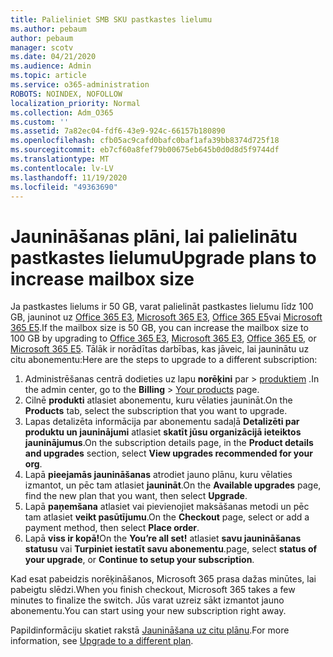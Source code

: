 ```yaml
---
title: Palieliniet SMB SKU pastkastes lielumu
ms.author: pebaum
author: pebaum
manager: scotv
ms.date: 04/21/2020
ms.audience: Admin
ms.topic: article
ms.service: o365-administration
ROBOTS: NOINDEX, NOFOLLOW
localization_priority: Normal
ms.collection: Adm_O365
ms.custom: ''
ms.assetid: 7a82ec04-fdf6-43e9-924c-66157b180890
ms.openlocfilehash: cfb05ac9cafd0bafc0baf1afa39bb8374d725f18
ms.sourcegitcommit: eb7cf60a8fef79b00675eb645b0d0d8d5f9744df
ms.translationtype: MT
ms.contentlocale: lv-LV
ms.lasthandoff: 11/19/2020
ms.locfileid: "49363690"
---
```

# <a name="upgrade-plans-to-increase-mailbox-size"></a><span data-ttu-id="f0bf4-102">Jaunināšanas plāni, lai palielinātu pastkastes lielumu</span><span class="sxs-lookup"><span data-stu-id="f0bf4-102">Upgrade plans to increase mailbox size</span></span>

<span data-ttu-id="f0bf4-103">Ja pastkastes lielums ir 50 GB, varat palielināt pastkastes lielumu līdz 100 GB, jauninot uz [Office 365 E3](https://www.microsoft.com/microsoft-365/enterprise/office-365-e3?rtc=1&activetab=pivot:overviewtab), [Microsoft 365 E3](https://www.microsoft.com/microsoft-365/enterprise/e3?activetab=pivot%3aoverviewtab), [Office 365 E5](https://www.microsoft.com/microsoft-365/enterprise/office-365-e5?rtc=1&activetab=pivot%3aoverviewtab)vai [Microsoft 365 E5](https://www.microsoft.com/microsoft-365/enterprise/e5?activetab=pivot%3aoverviewtab).</span><span class="sxs-lookup"><span data-stu-id="f0bf4-103">If the mailbox size is 50 GB, you can increase the mailbox size to 100 GB by upgrading to [Office 365 E3](https://www.microsoft.com/microsoft-365/enterprise/office-365-e3?rtc=1&activetab=pivot:overviewtab), [Microsoft 365 E3](https://www.microsoft.com/microsoft-365/enterprise/e3?activetab=pivot%3aoverviewtab), [Office 365 E5](https://www.microsoft.com/microsoft-365/enterprise/office-365-e5?rtc=1&activetab=pivot%3aoverviewtab), or [Microsoft 365 E5](https://www.microsoft.com/microsoft-365/enterprise/e5?activetab=pivot%3aoverviewtab).</span></span> <span data-ttu-id="f0bf4-104">Tālāk ir norādītas darbības, kas jāveic, lai jauninātu uz citu abonementu:</span><span class="sxs-lookup"><span data-stu-id="f0bf4-104">Here are the steps to upgrade to a different subscription:</span></span>
  
1. <span data-ttu-id="f0bf4-105">Administrēšanas centrā dodieties uz lapu **norēķini** par  >  [produktiem](https://go.microsoft.com/fwlink/p/?linkid=842054) .</span><span class="sxs-lookup"><span data-stu-id="f0bf4-105">In the admin center, go to the **Billing** > [Your products](https://go.microsoft.com/fwlink/p/?linkid=842054) page.</span></span>
2. <span data-ttu-id="f0bf4-106">Cilnē **produkti** atlasiet abonementu, kuru vēlaties jaunināt.</span><span class="sxs-lookup"><span data-stu-id="f0bf4-106">On the **Products** tab, select the subscription that you want to upgrade.</span></span>
3. <span data-ttu-id="f0bf4-107">Lapas detalizēta informācija par abonementu sadaļā **Detalizēti par produktu un jauninājumi** atlasiet **skatīt jūsu organizācijā ieteiktos jauninājumus**.</span><span class="sxs-lookup"><span data-stu-id="f0bf4-107">On the subscription details page, in the **Product details and upgrades** section, select **View upgrades recommended for your org**.</span></span>
4. <span data-ttu-id="f0bf4-108">Lapā **pieejamās jaunināšanas** atrodiet jauno plānu, kuru vēlaties izmantot, un pēc tam atlasiet **jaunināt**.</span><span class="sxs-lookup"><span data-stu-id="f0bf4-108">On the **Available upgrades** page, find the new plan that you want, then select **Upgrade**.</span></span>
5. <span data-ttu-id="f0bf4-109">Lapā **paņemšana** atlasiet vai pievienojiet maksāšanas metodi un pēc tam atlasiet **veikt pasūtījumu**.</span><span class="sxs-lookup"><span data-stu-id="f0bf4-109">On the **Checkout** page, select or add a payment method, then select **Place order**.</span></span>
6. <span data-ttu-id="f0bf4-110">Lapā **viss ir kopā!**</span><span class="sxs-lookup"><span data-stu-id="f0bf4-110">On the **You’re all set!**</span></span> <span data-ttu-id="f0bf4-111">atlasiet **savu jaunināšanas statusu** vai **Turpiniet iestatīt savu abonementu**.</span><span class="sxs-lookup"><span data-stu-id="f0bf4-111">page, select **status of your upgrade**, or **Continue to setup your subscription**.</span></span>

<span data-ttu-id="f0bf4-112">Kad esat pabeidzis norēķināšanos, Microsoft 365 prasa dažas minūtes, lai pabeigtu slēdzi.</span><span class="sxs-lookup"><span data-stu-id="f0bf4-112">When you finish checkout, Microsoft 365 takes a few minutes to finalize the switch.</span></span> <span data-ttu-id="f0bf4-113">Jūs varat uzreiz sākt izmantot jauno abonementu.</span><span class="sxs-lookup"><span data-stu-id="f0bf4-113">You can start using your new subscription right away.</span></span>

<span data-ttu-id="f0bf4-114">Papildinformāciju skatiet rakstā [Jaunināšana uz citu plānu](https://docs.microsoft.com/microsoft-365/commerce/subscriptions/upgrade-to-different-plan).</span><span class="sxs-lookup"><span data-stu-id="f0bf4-114">For more information, see [Upgrade to a different plan](https://docs.microsoft.com/microsoft-365/commerce/subscriptions/upgrade-to-different-plan).</span></span>
